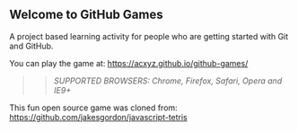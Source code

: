## Welcome to GitHub Games

A project based learning activity for people who are getting started with Git and GitHub.

You can play the game at: https://acxyz.github.io/github-games/

>> _*SUPPORTED BROWSERS*: Chrome, Firefox, Safari, Opera and IE9+_

This fun open source game was cloned from: https://github.com/jakesgordon/javascript-tetris
